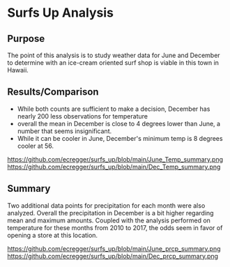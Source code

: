 # Surfs Up Analysis

## Purpose
The point of this analysis is to study weather data for June and December to determine with an ice-cream oriented surf shop is viable in this town in Hawaii. 

## Results/Comparison
* While both counts are sufficient to make a decision, December has nearly 200 less observations for temperature
* overall the mean in December is close to 4 degrees lower than June, a number that seems insignificant.
* While it can be cooler in June, December's minimum temp is 8 degrees cooler at 56. 

https://github.com/ecregger/surfs_up/blob/main/June_Temp_summary.png
https://github.com/ecregger/surfs_up/blob/main/Dec_Temp_summary.png

## Summary
Two additional data points for precipitation for each month were also analyzed. Overall the precipitation in December is a bit higher regarding mean and maximum amounts. Coupled with the analysis performed on temperature for these months from 2010 to 2017, the odds seem in favor of opening a store at this location. 

https://github.com/ecregger/surfs_up/blob/main/June_prcp_summary.png
https://github.com/ecregger/surfs_up/blob/main/Dec_prcp_summary.png
